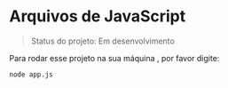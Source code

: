 <h1> Arquivos de JavaScript </h1>

> Status do projeto: Em desenvolvimento

Para rodar esse projeto na sua máquina , por favor digite:

```
node app.js  
```


